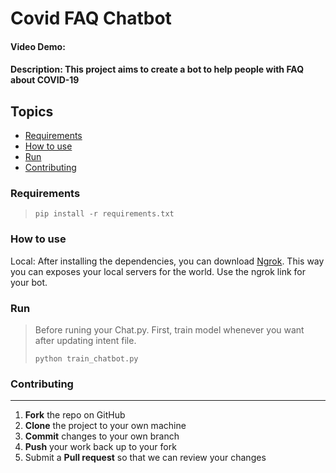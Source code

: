 # Covid FAQ Chatbot
#### Video Demo:  <URL HERE>
#### Description: This project aims to create a bot to help people with FAQ about COVID-19
  
## Topics
* [Requirements](#requirements)
* [How to use](#how-to-use)
* [Run](#run)
* [Contributing](#contributing)

### Requirements
>```
>pip install -r requirements.txt
>```
  
### How to use
  
Local: After installing the dependencies, you can download [Ngrok](https://ngrok.com/download). This way you can exposes your local servers for the world.
Use the ngrok link for your bot. 

  
### Run
>Before runing your Chat.py. First, train model whenever you want after updating intent file.
>```
>python train_chatbot.py
>```
  
### Contributing
------------

 1. **Fork** the repo on GitHub
 2. **Clone** the project to your own machine
 3. **Commit** changes to your own branch
 4. **Push** your work back up to your fork
 5. Submit a **Pull request** so that we can review your changes
